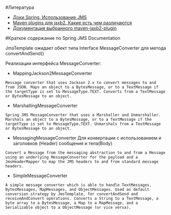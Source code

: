 #Литература
- [Доки Spring. Использование JMS](https://docs.spring.io/spring-framework/docs/current/spring-framework-reference/integration.html#jms)
- [Maven plugins для jaxb2. Какие есть чем различаются](https://stackoverflow.com/questions/2432859/difference-of-maven-jaxb-plugins)
- [Документация выбранного maven-jaxb2-plugin](http://www.mojohaus.org/jaxb2-maven-plugin/Documentation/v2.2/)

#Краткое содержание по Spring JMS Documentation

JmsTemplate ожидает обект типа Interface MessageConverter для метода convertAndSend()

Реализации интерфейса MessageConverter:
+ MappingJackson2MessageConverter 
```
Message converter that uses Jackson 2.x to convert messages to and from JSON. Maps an object to a BytesMessage, or to a TextMessage if the targetType is set to MessageType.TEXT. Converts from a TextMessage or BytesMessage to an object.
```
+ MarshallingMessageConverter
 ```
 Spring JMS MessageConverter that uses a Marshaller and Unmarshaller. Marshals an object to a BytesMessage, or to a TextMessage if the targetType is set to MessageType.TEXT. Unmarshals from a TextMessage or BytesMessage to an object.
 ```
+ MessagingMessageConverter 
Для конвертации с использованием и заголовков (Header) сообщения и тела(Body)

```
Convert a Message from the messaging abstraction to and from a Message using an underlying MessageConverter for the payload and a JmsHeaderMapper to map the JMS headers to and from standard message headers.
``` 
+ SimpleMessageConverter 
```
A simple message converter which is able to handle TextMessages, BytesMessages, MapMessages, and ObjectMessages. Used as default conversion strategy by JmsTemplate, for convertAndSend and receiveAndConvert operations. Converts a String to a TextMessage, a byte array to a BytesMessage, a Map to a MapMessage, and a Serializable object to a ObjectMessage (or vice versa).
```

